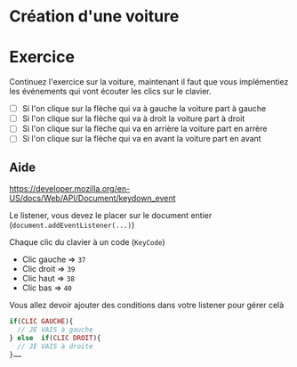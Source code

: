 # Création d'une voiture

# Exercice

Continuez l'exercice sur la voiture, maintenant il faut que vous implémentiez les événements qui vont écouter les clics sur le clavier.

- [ ] Si l'on clique sur la flèche qui va à gauche la voiture part à gauche
- [ ] Si l'on clique sur la flèche qui va à droit la voiture part à droit
- [ ] Si l'on clique sur la flèche qui va en arrière la voiture part en arrère
- [ ] Si l'on clique sur la flèche qui va en avant la voiture part en avant

## Aide

https://developer.mozilla.org/en-US/docs/Web/API/Document/keydown_event

Le listener, vous devez le placer sur le document entier (`document.addEventListener(...)`)

Chaque clic du clavier à un code (`KeyCode`)

- Clic gauche => `37`
- Clic droit => `39`
- Clic haut => `38`
- Clic bas => `40`


Vous allez devoir ajouter des conditions dans votre listener pour gérer celà
```php
if(CLIC GAUCHE){
  // JE VAIS à gauche
} else  if(CLIC DROIT){
  // JE VAIS à droite
}……
````
